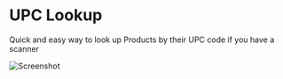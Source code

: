UPC Lookup
==========

Quick and easy way to look up Products by their UPC code if you have a scanner


![Screenshot](http://cdn.ht.gs/i/upc-lookup.png)
